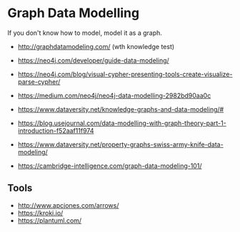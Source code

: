 # Graph Data Modelling 

If you don't know how to model, model it as a graph.
* http://graphdatamodeling.com/ (wth knowledge test)


* https://neo4j.com/developer/guide-data-modeling/
* https://neo4j.com/blog/visual-cypher-presenting-tools-create-visualize-parse-cypher/
* https://medium.com/neo4j/neo4j-data-modelling-2982bd90aa0c

* https://www.dataversity.net/knowledge-graphs-and-data-modeling/#
* https://blog.usejournal.com/data-modelling-with-graph-theory-part-1-introduction-f52aaf11f974
* https://www.dataversity.net/property-graphs-swiss-army-knife-data-modeling/
* https://cambridge-intelligence.com/graph-data-modeling-101/



## Tools
* http://www.apcjones.com/arrows/
* https://kroki.io/
* https://plantuml.com/
